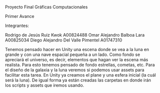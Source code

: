 Proyecto Final Gráficas Computacionales

Primer Avance

Integrantes:

Rodrigo de Jesús Ruiz Kwok A00824488 
Omar Alejandro Balboa Lara A00825034
Diego Alejandro Del Valle Pimentel A01747310
 
Tenemos pensado hacer en Unity una escena donde se vea a la luna en grande y con una nave espacial pequeña a un lado.
Como fondo se apreciará el universo, es decir, elementos que hagan ver la escena más realista. Para esto tenemos pensado de fondo estrellas, cometas, etc.
Para el diseño de la galaxia y la luna veremos si podemos usar assets para facilitar esta tarea.
En Unity ya creamos el plane y una esfera inicial (la cuál será la luna). De igual forma ya están creadas las carpetas en donde irán los scripts y assets que iremos usando.
